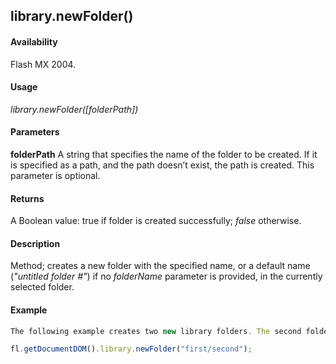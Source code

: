 ## library.newFolder()

#### Availability

Flash MX 2004.

#### Usage

*library.newFolder([folderPath])*

#### Parameters

**folderPath** A string that specifies the name of the folder to be created. If it is specified as a path, and the path doesn’t exist, the path is created. This parameter is optional.

#### Returns

A Boolean value: true if folder is created successfully; *false* otherwise.

#### Description

Method; creates a new folder with the specified name, or a default name (*"untitled folder \#"*) if no *folderName*
parameter is provided, in the currently selected folder.

#### Example

```javascript
The following example creates two new library folders. The second folder is a subfolder of the first folder:

fl.getDocumentDOM().library.newFolder("first/second");

```